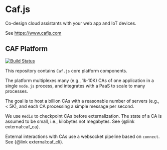 # Caf.js

Co-design cloud assistants with your web app and IoT devices.

See https://www.cafjs.com

## CAF Platform

[![Build Status](https://github.com/cafjs/caf_platform/actions/workflows/push.yml/badge.svg)](https://github.com/cafjs/caf_platform/actions/workflows/push.yml)


This repository contains `Caf.js` core platform components.

The platform multiplexes many (e.g., 1k-10K) CAs of one application in a single `node.js` process, and integrates with a PaaS to scale to many processes.

The goal is to host a billion CAs with a reasonable number of servers (e.g., < 5K), and each CA processing a simple message per second.

We use `Redis` to checkpoint CAs before externalization. The state of a CA is assumed to be small, i.e., kilobytes not megabytes. See {@link external:caf_ca}.

External interactions with CAs use a websocket pipeline based on `connect`. See {@link external:caf_cli}.
